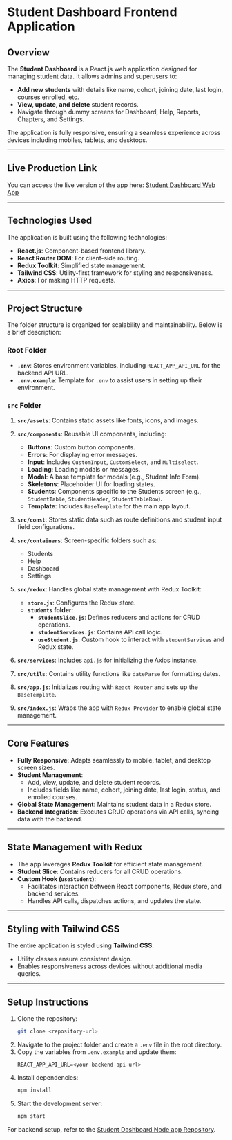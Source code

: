 
# **Student Dashboard Frontend Application**

## **Overview**
The **Student Dashboard** is a React.js web application designed for managing student data. It allows admins and superusers to:

- **Add new students** with details like name, cohort, joining date, last login, courses enrolled, etc.
- **View, update, and delete** student records.
- Navigate through dummy screens for Dashboard, Help, Reports, Chapters, and Settings.

The application is fully responsive, ensuring a seamless experience across devices including mobiles, tablets, and desktops.

---

## **Live Production Link**

You can access the live version of the app here: [Student Dashboard Web App](https://studentdashboard-rho.vercel.app/students)

---

## **Technologies Used**
The application is built using the following technologies:

- **React.js**: Component-based frontend library.
- **React Router DOM**: For client-side routing.
- **Redux Toolkit**: Simplified state management.
- **Tailwind CSS**: Utility-first framework for styling and responsiveness.
- **Axios**: For making HTTP requests.

---

## **Project Structure**
The folder structure is organized for scalability and maintainability. Below is a brief description:

### **Root Folder**
- **`.env`**: Stores environment variables, including `REACT_APP_API_URL` for the backend API URL.
- **`.env.example`**: Template for `.env` to assist users in setting up their environment.

### **`src` Folder**
1. **`src/assets`**: Contains static assets like fonts, icons, and images.
2. **`src/components`**: Reusable UI components, including:
   - **Buttons**: Custom button components.
   - **Errors**: For displaying error messages.
   - **Input**: Includes `CustomInput`, `CustomSelect`, and `Multiselect`.
   - **Loading**: Loading modals or messages.
   - **Modal**: A base template for modals (e.g., Student Info Form).
   - **Skeletons**: Placeholder UI for loading states.
   - **Students**: Components specific to the Students screen (e.g., `StudentTable`, `StudentHeader`, `StudentTableRow`).
   - **Template**: Includes `BaseTemplate` for the main app layout.

3. **`src/const`**: Stores static data such as route definitions and student input field configurations.

4. **`src/containers`**: Screen-specific folders such as:
   - Students
   - Help
   - Dashboard
   - Settings

5. **`src/redux`**: Handles global state management with Redux Toolkit:
   - **`store.js`**: Configures the Redux store.
   - **`students` folder**:
     - **`studentSlice.js`**: Defines reducers and actions for CRUD operations.
     - **`studentServices.js`**: Contains API call logic.
     - **`useStudent.js`**: Custom hook to interact with `studentServices` and Redux state.

6. **`src/services`**: Includes `api.js` for initializing the Axios instance.

7. **`src/utils`**: Contains utility functions like `dateParse` for formatting dates.

8. **`src/app.js`**: Initializes routing with `React Router` and sets up the `BaseTemplate`.

9. **`src/index.js`**: Wraps the app with `Redux Provider` to enable global state management.

---

## **Core Features**
- **Fully Responsive**: Adapts seamlessly to mobile, tablet, and desktop screen sizes.
- **Student Management**:
  - Add, view, update, and delete student records.
  - Includes fields like name, cohort, joining date, last login, status, and enrolled courses.
- **Global State Management**: Maintains student data in a Redux store.
- **Backend Integration**: Executes CRUD operations via API calls, syncing data with the backend.

---

## **State Management with Redux**
- The app leverages **Redux Toolkit** for efficient state management.
- **Student Slice**: Contains reducers for all CRUD operations.
- **Custom Hook (`useStudent`)**:
  - Facilitates interaction between React components, Redux store, and backend services.
  - Handles API calls, dispatches actions, and updates the state.

---

## **Styling with Tailwind CSS**
The entire application is styled using **Tailwind CSS**:
- Utility classes ensure consistent design.
- Enables responsiveness across devices without additional media queries.

---

## **Setup Instructions**
1. Clone the repository:
   ```bash
   git clone <repository-url>
   ```
2. Navigate to the project folder and create a `.env` file in the root directory.
3. Copy the variables from `.env.example` and update them:
   ```env
   REACT_APP_API_URL=<your-backend-api-url>
   ```
4. Install dependencies:
   ```bash
   npm install
   ```
5. Start the development server:
   ```bash
   npm start
   ```

For backend setup, refer to the [Student Dashboard Node app Repository](https://github.com/Kanha-13/StudentsDashboard_nodeapp).

